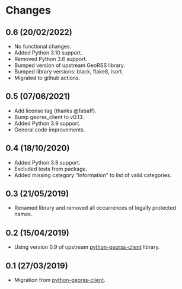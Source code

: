 # Changes

## 0.6 (20/02/2022)
* No functional changes.
* Added Python 3.10 support.
* Removed Python 3.6 support.
* Bumped version of upstream GeoRSS library.
* Bumped library versions: black, flake8, isort.
* Migrated to github actions.

## 0.5 (07/06/2021)
* Add license tag (thanks @fabaff).
* Bump georss_client to v0.13.
* Added Python 3.9 support.
* General code improvements.

## 0.4 (18/10/2020)
* Added Python 3.8 support.
* Excluded tests from package.
* Added missing category "Information" to list of valid categories.

## 0.3 (21/05/2019)
* Renamed library and removed all occurrences of legally protected names.

## 0.2 (15/04/2019)
* Using version 0.9 of upstream [python-georss-client](https://github.com/exxamalte/python-georss-client) library.

## 0.1 (27/03/2019)
* Migration from [python-georss-client](https://github.com/exxamalte/python-georss-client).
